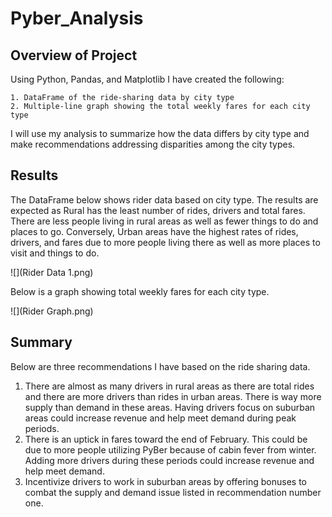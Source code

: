 # Pyber_Analysis

## Overview of Project

Using Python, Pandas, and Matplotlib I have created the following:
    
    1. DataFrame of the ride-sharing data by city type
    2. Multiple-line graph showing the total weekly fares for each city type
    
I will use my analysis to summarize how the data differs by city type and make recommendations addressing disparities among the city types.


## Results

The DataFrame below shows rider data based on city type.  The results are expected as Rural has the least number of rides, drivers and total fares. There are less people living in rural areas as well as fewer things to do and places to go.  Conversely, Urban areas have the highest rates of rides, drivers, and fares due to more people living there as well as more places to visit and things to do.  

![](Rider Data 1.png)

Below is a graph showing total weekly fares for each city type.

![](Rider Graph.png)

## Summary

Below are three recommendations I have based on the ride sharing data.
    
1. There are almost as many drivers in rural areas as there are total rides and there are more drivers than rides in urban areas.  There is way more supply than demand in these areas.  Having drivers focus on suburban areas could increase revenue and help meet demand during peak periods.  
2. There is an uptick in fares toward the end of February.  This could be due to more people utilizing PyBer because of cabin fever from winter.  Adding more drivers during these periods could increase revenue and help meet demand.
3. Incentivize drivers to work in suburban areas by offering bonuses to combat the supply and demand issue listed in recommendation number one.